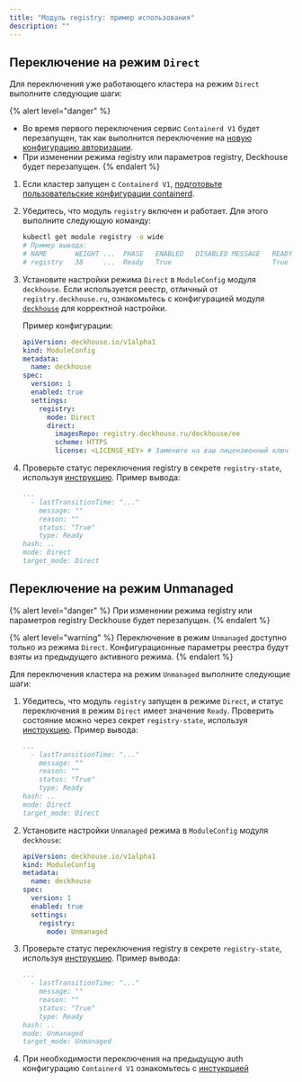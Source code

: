 ```yaml
---
title: "Модуль registry: пример использования"
description: ""
---
```


## Переключение на режим `Direct`

Для переключения уже работающего кластера на режим `Direct` выполните следующие шаги:

{% alert level="danger" %}
- Во время первого переключения сервис `Containerd V1` будет перезапущен, так как выполнится переключение на [новую конфигурацию авторизации](./faq.html#как-подготовить-containerd-v1).
- При изменении режима registry или параметров registry, Deckhouse будет перезапущен.
{% endalert %}

1. Если кластер запущен с `Containerd V1`, [подготовьте пользовательские конфигурации containerd](./faq.html#как-подготовить-containerd-v1).

1. Убедитесь, что модуль `registry` включен и работает. Для этого выполните следующую команду:

    ```bash
    kubectl get module registry -o wide
    # Пример вывода:
    # NAME       WEIGHT ...  PHASE   ENABLED   DISABLED MESSAGE   READY
    # registry   38     ...  Ready   True                         True
    ```

1. Установите настройки режима `Direct` в `ModuleConfig` модуля `deckhouse`. Если используется реестр, отличный от `registry.deckhouse.ru`, ознакомьтесь с конфигурацией модуля [`deckhouse`](/products/kubernetes-platform/documentation/v1/modules/deckhouse/) для корректной настройки.

    Пример конфигурации:

    ```yaml
    apiVersion: deckhouse.io/v1alpha1
    kind: ModuleConfig
    metadata:
      name: deckhouse
    spec:
      version: 1
      enabled: true
      settings:
        registry:
          mode: Direct
          direct:
            imagesRepo: registry.deckhouse.ru/deckhouse/ee
            scheme: HTTPS
            license: <LICENSE_KEY> # Замените на ваш лицензионный ключ
    ```

1. Проверьте статус переключения registry в секрете `registry-state`, используя [инструкцию](./faq.html#как-посмотреть-статус-переключения-режима-registry). Пример вывода:

    ```yaml
    ...
      - lastTransitionTime: "..."
        message: ""
        reason: ""
        status: "True"
        type: Ready
    hash: ..
    mode: Direct
    target_mode: Direct
    ```

## Переключение на режим Unmanaged

{% alert level="danger" %}
При изменении режима registry или параметров registry Deckhouse будет перезапущен.
{% endalert %}

{% alert level="warning" %}
Переключение в режим `Unmanaged` доступно только из режима `Direct`. Конфигурационные параметры реестра будут взяты из предыдущего активного режима.
{% endalert %}

Для переключения кластера на режим `Unmanaged` выполните следующие шаги:

1. Убедитесь, что модуль `registry` запущен в режиме `Direct`, и статус переключения в режим `Direct` имеет значение `Ready`. Проверить состояние можно через секрет `registry-state`, используя [инструкцию](./faq.html#как-посмотреть-статус-переключения-режима-registry). Пример вывода:

    ```yaml
    ...
      - lastTransitionTime: "..."
        message: ""
        reason: ""
        status: "True"
        type: Ready
    hash: ..
    mode: Direct
    target_mode: Direct
    ```

1. Установите настройки `Unmanaged` режима в `ModuleConfig` модуля `deckhouse`:

    ```yaml
    apiVersion: deckhouse.io/v1alpha1
    kind: ModuleConfig
    metadata:
      name: deckhouse
    spec:
      version: 1
      enabled: true
      settings:
        registry:
          mode: Unmanaged
    ```

1. Проверьте статус переключения registry в секрете `registry-state`, используя [инструкцию](./faq.html#как-посмотреть-статус-переключения-режима-registry). Пример вывода:

    ```yaml
    ...
      - lastTransitionTime: "..."
        message: ""
        reason: ""
        status: "True"
        type: Ready
    hash: ..
    mode: Unmanaged
    target_mode: Unmanaged
    ```

1. При необходимости переключения на предыдущую auth конфигурацию `Containerd V1` ознакомьтесь с [инстукрцией](./faq.html#как-переключиться-на-предыдущую-конфигурацию-авторизации-containerd-v1)
